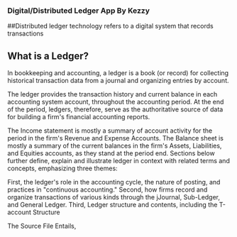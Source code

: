 ### Digital/Distributed Ledger App By Kezzy 

##Distributed ledger technology refers to a digital system that records transactions

## What is a Ledger?
In bookkeeping and accounting, a ledger is a book (or record) for collecting historical transaction data from a journal and organizing entries by account.

The ledger provides the transaction history and current balance in each accounting system account, throughout the accounting period. At the end of the period, ledgers, therefore, serve as the authoritative source of data for building a firm's financial accounting reports.

The Income statement is mostly a summary of account activity for the period in the firm's Revenue and Expense Accounts.
The Balance sheet is mostly a summary of the current balances in the firm's Assets, Liabilities, and Equities accounts, as they stand at the period end.
Sections below further define, explain and illustrate ledger in context with related terms and concepts, emphasizing three themes:

First, the ledger's role in the accounting cycle, the nature of posting, and practices in "continuous accounting."
Second, how firms record and organize transactions of various kinds through the jJournal, Sub-Ledger, and General Ledger.
Third, Ledger structure and contents, including the T-account Structure




The Source File Entails, 
